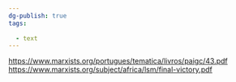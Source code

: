 ```yaml
---
dg-publish: true
tags:
  
  - text
---
```

https://www.marxists.org/portugues/tematica/livros/paigc/43.pdf
https://www.marxists.org/subject/africa/lsm/final-victory.pdf